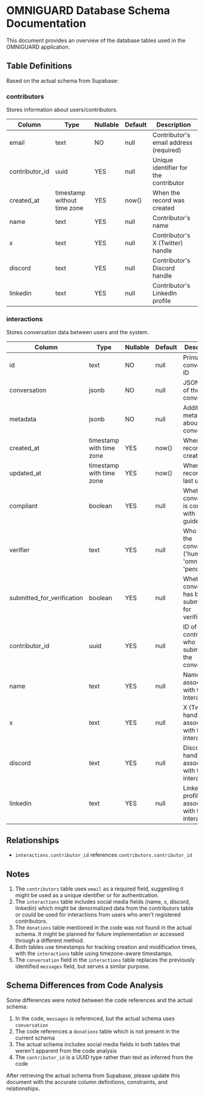# OMNIGUARD Database Schema Documentation

This document provides an overview of the database tables used in the OMNIGUARD application.

## Table Definitions

Based on the actual schema from Supabase:

### contributors

Stores information about users/contributors.

| Column | Type | Nullable | Default | Description |
|--------|------|----------|---------|-------------|
| email | text | NO | null | Contributor's email address (required) |
| contributor_id | uuid | YES | null | Unique identifier for the contributor |
| created_at | timestamp without time zone | YES | now() | When the record was created |
| name | text | YES | null | Contributor's name |
| x | text | YES | null | Contributor's X (Twitter) handle |
| discord | text | YES | null | Contributor's Discord handle |
| linkedin | text | YES | null | Contributor's LinkedIn profile |

### interactions

Stores conversation data between users and the system.

| Column | Type | Nullable | Default | Description |
|--------|------|----------|---------|-------------|
| id | text | NO | null | Primary key, conversation ID |
| conversation | jsonb | NO | null | JSON data of the conversation |
| metadata | jsonb | NO | null | Additional metadata about the conversation |
| created_at | timestamp with time zone | YES | now() | When the record was created |
| updated_at | timestamp with time zone | YES | now() | When the record was last updated |
| compliant | boolean | YES | null | Whether the conversation is compliant with guidelines |
| verifier | text | YES | null | Who verified the conversation ('human', 'omniguard', 'pending') |
| submitted_for_verification | boolean | YES | null | Whether the conversation has been submitted for verification |
| contributor_id | uuid | YES | null | ID of the contributor who submitted the conversation |
| name | text | YES | null | Name associated with this interaction |
| x | text | YES | null | X (Twitter) handle associated with this interaction |
| discord | text | YES | null | Discord handle associated with this interaction |
| linkedin | text | YES | null | LinkedIn profile associated with this interaction |

## Relationships

- `interactions.contributor_id` references `contributors.contributor_id`

## Notes

1. The `contributors` table uses `email` as a required field, suggesting it might be used as a unique identifier or for authentication.
2. The `interactions` table includes social media fields (name, x, discord, linkedin) which might be denormalized data from the contributors table or could be used for interactions from users who aren't registered contributors.
3. The `donations` table mentioned in the code was not found in the actual schema. It might be planned for future implementation or accessed through a different method.
4. Both tables use timestamps for tracking creation and modification times, with the `interactions` table using timezone-aware timestamps.
5. The `conversation` field in the `interactions` table replaces the previously identified `messages` field, but serves a similar purpose.

## Schema Differences from Code Analysis

Some differences were noted between the code references and the actual schema:

1. In the code, `messages` is referenced, but the actual schema uses `conversation`
2. The code references a `donations` table which is not present in the current schema
3. The actual schema includes social media fields in both tables that weren't apparent from the code analysis
4. The `contributor_id` is a UUID type rather than text as inferred from the code

After retrieving the actual schema from Supabase, please update this document with the accurate column definitions, constraints, and relationships. 